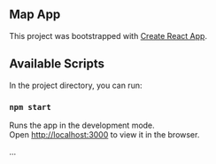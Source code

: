 ## Map App

This project was bootstrapped with [Create React App](https://github.com/facebook/create-react-app).

## Available Scripts
  
In the project directory, you can  run:
  
### `npm start`

Runs the app in the development mode.<br>
Open [http://localhost:3000](http://localhost:3000) to view it in the browser.

...